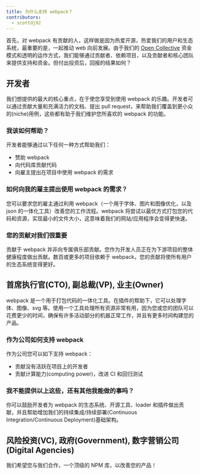 ```yaml
---
title: 为什么支持 webpack？
contributors:
  - scottdj92
---
```


首先，对 webpack 有贡献的人，这样做是因为热爱开源，热爱我们的用户和生态系统，最重要的是，一起推动 web 向前发展。由于我们的 [Open Collective](http://opencollective.com/webpack) 资金模式和透明的运作方式，我们能够通过贡献者、依赖项目，以及贡献者和核心团队来提供支持和资金。但付出投资后，回报的结果如何？

## 开发者
我们想提供的最大的核心重点，在于使您享受到使用 webpack 的乐趣。开发者可以通过贡献大量和充满活力的文档、提出 pull request，来帮助我们覆盖到更小众的(niche)用例，这些都有助于我们维护您所喜欢的 webpack 的功能。

### 我该如何帮助？
开发者能够通过以下任何一种方式帮助我们：
*   赞助 webpack
*   向代码库贡献代码
*   向雇主提出在项目中使用 webpack 的需求

### 如何向我的雇主提出使用 webpack 的需求？

您可以要求您的雇主通过利用 webpack（一个用于字体、图片和图像优化，以及 json 的一体化工具）改善您的工作流程。webpack 将尝试以最优方式打包您的代码和资源，实现最小的文件大小，这意味着我们的网站/应用程序会变得更快速。

### 您的贡献对我们很重要
贡献于 webpack 并非向专属俱乐部贡献。您作为开发人员正在为下游项目的整体健康程度做出贡献。数百或更多的项目依赖于 webpack，您的贡献将使所有用户的生态系统变得更好。

## 首席执行官(CTO), 副总裁(VP), 业主(Owner)

<!-- ### You Can Help Too!
(Add slides here regarding monetary value/dev time/tooling) -->

webpack 是一个用于打包代码的一体化工具。在插件的帮助下，它可以处理字体、图像、svg 等。使用一个工具处理所有资源非常有用，因为您或您的团队可以花费更少的时间，确保有许多活动部分的机器正常工作，并且有更多时间构建您的产品。

### 作为公司如何支持 webpack
作为公司您可以如下支持 webpack：
*   贡献没有活跃在项目上的开发者
*   贡献计算能力(computing power)，改进 CI 和回归测试

### 我不能提供以上这些，还有其他我能做的事吗？
你可以鼓励开发者为 webpack 的生态系统、开源工具、loader 和插件做出贡献，并且帮助增加我们的持续集成/持续部署(Continuous Integration/Continuous Deployment)基础架构。

## 风险投资(VC), 政府(Government), 数字营销公司(Digital Agencies)
我们希望您与我们合作，一个顶级的 NPM 库，以改善您的产品！

<!-- ### Sales Pitch
(add slides here) -->
